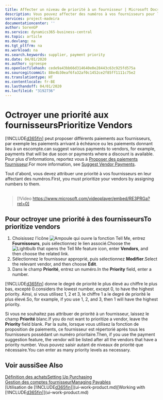 ```yaml
---
title: Affecter un niveau de priorité à un fournisseur | Microsoft Docs
description: Vous pouvez affecter des numéros à vos fournisseurs pour les classer par ordre de priorité et faciliter des propositions de paiement dans Business Central.
services: project-madeira
documentationcenter: ''
author: SorenGP
ms.service: dynamics365-business-central
ms.topic: article
ms.devlang: na
ms.tgt_pltfrm: na
ms.workload: na
ms.search.keywords: supplier, payment priority
ms.date: 04/01/2020
ms.author: sgroespe
ms.openlocfilehash: cede9a43bb66d314640e0e28443c63c925fd575a
ms.sourcegitcommit: 88e4b30eaf6fa32af0c1452ce2f85ff1111c75e2
ms.translationtype: HT
ms.contentlocale: fr-BE
ms.lasthandoff: 04/01/2020
ms.locfileid: "3192736"
---
```

# <a name="prioritize-vendors"></a><span data-ttu-id="f5b08-103">Octroyer une priorité aux fournisseurs</span><span class="sxs-lookup"><span data-stu-id="f5b08-103">Prioritize Vendors</span></span>
[!INCLUDE[d365fin](includes/d365fin_md.md)] <span data-ttu-id="f5b08-104">peut proposer différents paiements aux fournisseurs, par exemple les paiements arrivant à échéance ou les paiements donnant lieu à un escompte.</span><span class="sxs-lookup"><span data-stu-id="f5b08-104">can suggest various payments to vendors, for example, payments that will be due soon or payments where a discount is available.</span></span> <span data-ttu-id="f5b08-105">Pour plus d'informations, reportez vous à [Proposer des paiements fournisseur](payables-how-suggest-vendor-payments.md).</span><span class="sxs-lookup"><span data-stu-id="f5b08-105">For more information, see [Suggest Vendor Payments](payables-how-suggest-vendor-payments.md).</span></span>

<span data-ttu-id="f5b08-106">Tout d'abord, vous devez attribuer une priorité à vos fournisseurs en leur affectant des numéros.</span><span class="sxs-lookup"><span data-stu-id="f5b08-106">First, you must prioritize your vendors by assigning numbers to them.</span></span>
<br><br>
> [!Video https://www.microsoft.com/videoplayer/embed/RE3PRGa?rel=0]

## <a name="to-prioritize-vendors"></a><span data-ttu-id="f5b08-107">Pour octroyer une priorité à des fournisseurs</span><span class="sxs-lookup"><span data-stu-id="f5b08-107">To prioritize vendors</span></span>
1. <span data-ttu-id="f5b08-108">Choisissez l'icône ![Ampoule qui ouvre la fonction Tell Me](media/ui-search/search_small.png "Dites-moi ce que vous voulez faire"), entrez **Fournisseurs**, puis sélectionnez le lien associé.</span><span class="sxs-lookup"><span data-stu-id="f5b08-108">Choose the ![Lightbulb that opens the Tell Me feature](media/ui-search/search_small.png "Tell me what you want to do") icon, enter **Vendors**, and then choose the related link.</span></span>
2. <span data-ttu-id="f5b08-109">Sélectionnez le fournisseur approprié, puis sélectionnez **Modifier**.</span><span class="sxs-lookup"><span data-stu-id="f5b08-109">Select the relevant vendor, and then choose **Edit**.</span></span>
3. <span data-ttu-id="f5b08-110">Dans le champ **Priorité**, entrez un numéro.</span><span class="sxs-lookup"><span data-stu-id="f5b08-110">In the **Priority** field, enter a number.</span></span>

[!INCLUDE[d365fin](includes/d365fin_md.md)] <span data-ttu-id="f5b08-111">donne le degré de priorité le plus élevé au chiffre le plus bas, excepté 0.</span><span class="sxs-lookup"><span data-stu-id="f5b08-111">considers the lowest number, except 0, to have the highest priority.</span></span> <span data-ttu-id="f5b08-112">Ainsi, si vous utilisez 1, 2 et 3, le chiffre 1 a le degré de priorité le plus élevé.</span><span class="sxs-lookup"><span data-stu-id="f5b08-112">So, for example, if you use 1, 2, and 3, then 1 will have the highest priority.</span></span>

<span data-ttu-id="f5b08-113">Si vous ne souhaitez pas attribuer de priorité à un fournisseur, laissez le champ **Priorité** blanc.</span><span class="sxs-lookup"><span data-stu-id="f5b08-113">If you do not want to prioritize a vendor, leave the **Priority** field blank.</span></span> <span data-ttu-id="f5b08-114">Par la suite, lorsque vous utilisez la fonction de proposition de paiements, ce fournisseur est répertorié après tous les fournisseurs possédant un numéro prioritaire.</span><span class="sxs-lookup"><span data-stu-id="f5b08-114">Then, if you use the payment suggestion feature, the vendor will be listed after all the vendors that have a priority number.</span></span> <span data-ttu-id="f5b08-115">Vous pouvez saisir autant de niveaux de priorité que nécessaire.</span><span class="sxs-lookup"><span data-stu-id="f5b08-115">You can enter as many priority levels as necessary.</span></span>

## <a name="see-also"></a><span data-ttu-id="f5b08-116">Voir aussi</span><span class="sxs-lookup"><span data-stu-id="f5b08-116">See Also</span></span>
[<span data-ttu-id="f5b08-117">Définition des achats</span><span class="sxs-lookup"><span data-stu-id="f5b08-117">Setting Up Purchasing</span></span>](purchasing-setup-purchasing.md)  
[<span data-ttu-id="f5b08-118">Gestion des comptes fournisseur</span><span class="sxs-lookup"><span data-stu-id="f5b08-118">Managing Payables</span></span>](payables-manage-payables.md)  
<span data-ttu-id="f5b08-119">[Utilisation de [!INCLUDE[d365fin](includes/d365fin_md.md)]](ui-work-product.md)</span><span class="sxs-lookup"><span data-stu-id="f5b08-119">[Working with [!INCLUDE[d365fin](includes/d365fin_md.md)]](ui-work-product.md)</span></span>
